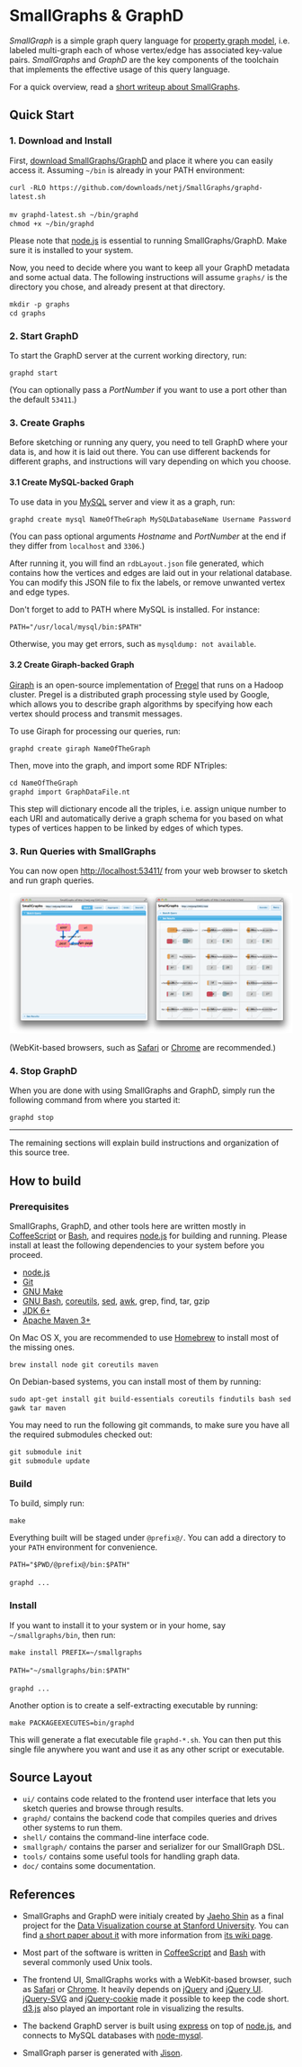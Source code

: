 SmallGraphs & GraphD
====================

*SmallGraph* is a simple graph query language for [property graph model][],
i.e. labeled multi-graph each of whose vertex/edge has associated key-value
pairs.  *SmallGraphs* and *GraphD* are the key components of the toolchain that
implements the effective usage of this query language.

For a quick overview, read a [short writeup about SmallGraphs](https://www.dropbox.com/s/20fu4eyuxzzdqhi/smallgraphs.pdf?dl=0).


Quick Start
-----------

### 1. Download and Install

First, [download
SmallGraphs/GraphD](https://github.com/downloads/netj/SmallGraphs/graphd-latest.sh)
and place it where you can easily access it.  Assuming `~/bin` is already in
your PATH environment:

    curl -RLO https://github.com/downloads/netj/SmallGraphs/graphd-latest.sh

    mv graphd-latest.sh ~/bin/graphd
    chmod +x ~/bin/graphd

Please note that [node.js][node.js download] is essential to running
SmallGraphs/GraphD.  Make sure it is installed to your system.

Now, you need to decide where you want to keep all your GraphD metadata and
some actual data.  The following instructions will assume `graphs/` is the
directory you chose, and already present at that directory.

    mkdir -p graphs
    cd graphs


### 2. Start GraphD

To start the GraphD server at the current working directory, run:

    graphd start

(You can optionally pass a *PortNumber* if you want to use a port other than
the default `53411`.)


### 3. Create Graphs

Before sketching or running any query, you need to tell GraphD where your data
is, and how it is laid out there.  You can use different backends for different
graphs, and instructions will vary depending on which you choose.


#### 3.1 Create MySQL-backed Graph

To use data in you [MySQL][] server and view it as a graph, run:

    graphd create mysql NameOfTheGraph MySQLDatabaseName Username Password

(You can pass optional arguments *Hostname* and *PortNumber* at the end if they
differ from `localhost` and `3306`.)

After running it, you will find an `rdbLayout.json` file generated, which
contains how the vertices and edges are laid out in your relational database.  You
can modify this JSON file to fix the labels, or remove unwanted vertex and edge
types.

Don't forget to add to PATH where MySQL is installed.  For instance:

    PATH="/usr/local/mysql/bin:$PATH"

Otherwise, you may get errors, such as `mysqldump: not available`.


#### 3.2 Create Giraph-backed Graph

[Giraph][] is an open-source implementation of [Pregel][] that runs on a Hadoop
cluster.  Pregel is a distributed graph processing style used by Google, which
allows you to describe graph algorithms by specifying how each vertex should
process and transmit messages.

To use Giraph for processing our queries, run:

    graphd create giraph NameOfTheGraph

Then, move into the graph, and import some RDF NTriples:

    cd NameOfTheGraph
    graphd import GraphDataFile.nt

This step will dictionary encode all the triples, i.e. assign unique number to
each URI and automatically derive a graph schema for you based on what types of
vertices happen to be linked by edges of which types.


### 3. Run Queries with SmallGraphs

You can now open <http://localhost:53411/> from your web browser to sketch and
run graph queries.

<img alt=""
src="https://github.com/netj/SmallGraphs/raw/master/doc/SmallGraphs-screenshot.png">

(WebKit-based browsers, such as [Safari][] or [Chrome][] are recommended.)



### 4. Stop GraphD
When you are done with using SmallGraphs and GraphD, simply run the following
command from where you started it:

    graphd stop


----

The remaining sections will explain build instructions and organization of this
source tree.


How to build
------------

### Prerequisites

SmallGraphs, GraphD, and other tools here are written mostly in
[CoffeeScript][] or [Bash][], and requires [node.js][] for building and
running.  Please install at least the following dependencies to your system
before you proceed.

 * [node.js][node.js download]
 * [Git](http://www.git-scm.com/)
 * [GNU Make](http://www.gnu.org/software/make/)
 * [GNU Bash][Bash], [coreutils](http://www.gnu.org/software/coreutils/),
   [sed](http://www.gnu.org/software/sed/),
   [awk](http://cm.bell-labs.com/cm/cs/awkbook/), grep, find, tar, gzip
 * [JDK 6+](http://www.oracle.com/technetwork/java/javase/downloads/index.html)
 * [Apache Maven 3+](http://maven.apache.org/)

On Mac OS X, you are recommended to use
[Homebrew](http://mxcl.github.com/homebrew/) to install most of the missing
ones.

    brew install node git coreutils maven

On Debian-based systems, you can install most of them by running:

    sudo apt-get install git build-essentials coreutils findutils bash sed gawk tar maven



You may need to run the following git commands, to make sure you have all the
required submodules checked out:

    git submodule init
    git submodule update


### Build

To build, simply run:

    make

Everything built will be staged under `@prefix@/`.  You can add a directory to
your `PATH` environment for convenience.

    PATH="$PWD/@prefix@/bin:$PATH"

    graphd ...


### Install

If you want to install it to your system or in your home, say
`~/smallgraphs/bin`, then run:

    make install PREFIX=~/smallgraphs

    PATH="~/smallgraphs/bin:$PATH"

    graphd ...


Another option is to create a self-extracting executable by running:

    make PACKAGEEXECUTES=bin/graphd

This will generate a flat executable file `graphd-*.sh`.  You can then put this
single file anywhere you want and use it as any other script or executable.



Source Layout
-------------

 * `ui/` contains code related to the frontend user interface that lets
   you sketch queries and browse through results.
 * `graphd/` contains the backend code that compiles queries and drives other
   systems to run them.
 * `shell/` contains the command-line interface code.
 * `smallgraph/` contains the parser and serializer for our SmallGraph DSL.
 * `tools/` contains some useful tools for handling graph data.
 * `doc/` contains some documentation.


References
----------

 * SmallGraphs and GraphD were initialy created by [Jaeho Shin][netj] as a
   final project for the [Data Visualization course at Stanford
   University][cs448b].  You can find [a short paper about
   it][cs448b-finalpaper] with more information from [its wiki
   page][cs448b-finalproject].

 * Most part of the software is written in [CoffeeScript][] and [Bash][] with
   several commonly used Unix tools.
 * The frontend UI, SmallGraphs works with a WebKit-based browser, such as
   [Safari][] or [Chrome][].  It heavily depends on [jQuery][] and [jQuery UI][].
   [jQuery-SVG][] and [jQuery-cookie][] made it possible to keep the
   code short.  [d3.js][] also played an important role in visualizing the
   results.
 * The backend GraphD server is built using [express][] on top of
   [node.js][], and connects to MySQL databases with [node-mysql][].
 * SmallGraph parser is generated with [Jison][].


[netj]: https://cs.stanford.edu/~netj "Jaeho Shin at Stanford"

[GraphD]: https://github.com/netj/SmallGraphs/wiki/GraphD
[SmallGraph]: https://github.com/netj/SmallGraphs/wiki/SmallGraph
[property graph model]: https://github.com/tinkerpop/blueprints/wiki/Property-Graph-Model

[cs448b]: https://graphics.stanford.edu/wikis/cs448b-11-fall
[cs448b-finalproject]: https://graphics.stanford.edu/wikis/cs448b-11-fall/FP-ShinJaeho
[cs448b-finalpaper]: https://www.dropbox.com/s/20fu4eyuxzzdqhi/smallgraphs.pdf?dl=0


[CoffeeScript]: http://coffeescript.org/
[Bash]: http://www.gnu.org/software/bash/

[node.js]: http://nodejs.org/
[node.js download]: http://nodejs.org/#download
[npm]: http://npmjs.org/
[Express]: http://expressjs.com/ "High performance, high class web development for Node.js"
[Jison]: http://zaach.github.com/jison/ "a JavaScript parser generator by Zach Carter"

[MySQL]: http://www.mysql.com/
[node-mysql]: https://github.com/felixge/node-mysql "Felix Geisendörfer's node module of MySQL client protocol implementation"

[Giraph]: http://incubator.apache.org/giraph/
[Pregel]: http://portal.acm.org/citation.cfm?id=1807167.1807184
[Pregel blogpost]: http://googleresearch.blogspot.com/2009/06/large-scale-graph-computing-at-google.html


[Safari]: http://www.apple.com/safari/
[Chrome]: http://www.google.com/chrome/

[jQuery]: http://jquery.com/
[jQuery UI]: http://jqueryui.com/
[jQuery-SVG]: http://keith-wood.name/svg.html "Keith Wood's jQuery SVG plugin"
[jQuery-cookie]: https://github.com/carhartl/jquery-cookie "Klaus Hartl's jQuery Cookie plugin"

[d3.js]: http://mbostock.github.com/d3/ "Data-Driven Documents by Mike Bostock and others"
